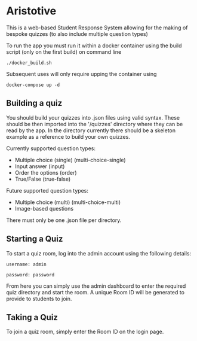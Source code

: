# Aristotive
This is a web-based Student Response System
allowing for the making of bespoke quizzes (to also include multiple question types)

To run the app you must run it within a docker container using the build script (only on the first build) on command line
```
./docker_build.sh
```
Subsequent uses will only require upping the container using
```
docker-compose up -d
```

## Building a quiz
You should build your quizzes into .json files using valid syntax.
These should be then imported into the '/quizzes' directory where they can be read by the app.
In the directory currently there should be a skeleton example as a reference to build your own quizzes.

Currently supported question types:
- Multiple choice (single) (multi-choice-single)
- Input answer (input)
- Order the options (order)
- True/False (true-false)

Future supported question types:
- Multiple choice (multi) (multi-choice-multi)
- Image-based questions

There must only be one .json file per directory.

## Starting a Quiz
To start a quiz room, log into the admin account using the following details:

`username: admin`

`password: password`

From here you can simply use the admin dashboard to enter the required quiz directory and start the room.
A unique Room ID will be generated to provide to students to join.

## Taking a Quiz
To join a quiz room, simply enter the Room ID on the login page.
